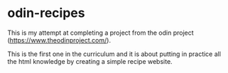 # odin-recipes
This is my attempt at completing a project from the odin project (https://www.theodinproject.com/). 

This is the first one in the curriculum and it is about putting in practice all the html knowledge by creating a simple recipe website.
